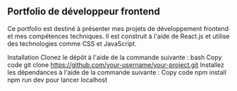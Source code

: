 ## Portfolio de développeur frontend

Ce portfolio est destiné à présenter mes projets de développement frontend et mes compétences techniques. Il est construit à l'aide de React.js et utilise des technologies comme CSS et JavaScript.

Installation
Clonez le dépôt à l'aide de la commande suivante :
bash
Copy code
git clone https://github.com/your-username/your-project.git
Installez les dépendances à l'aide de la commande suivante :
Copy code
npm install
npm run dev pour lancer localhost
